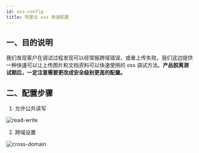 ```yaml
---
id: oss-config
title: 阿里云 oss 快速配置
---
```


## 一、目的说明

我们发现客户在调试过程发现可以经常报跨域错误，或者上传失败。我们这边提供一种快速可以让上传图片和文档资料可以快速使用的 oss 调试方法。**产品脱离测试期后，一定注意需要更改成安全级别更高的配置。**

## 二、配置步骤

1. 允许公共读写

 ![read-write](/img/read-write.png)

2. 跨域设置

 ![cross-domain](/img/cross-domain.png)



